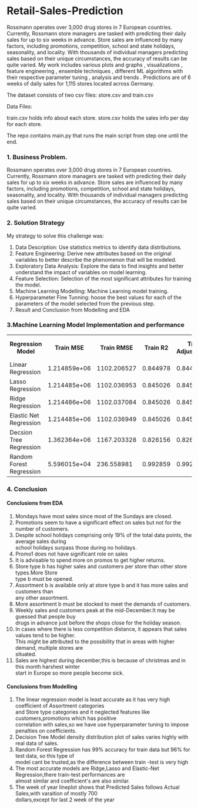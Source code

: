 	  
<h1>Retail-Sales-Prediction</h1>


<p>Rossmann operates over 3,000 drug stores in 7 European countries. Currently, Rossmann store managers are tasked with predicting their daily sales for up to six weeks in advance. Store sales are influenced by many factors, including promotions, competition, school and state holidays, seasonality, and locality. With thousands of individual managers predicting sales based on their unique circumstances, the accuracy of results can be quite varied. My work includes various plots and graphs , visualizations , feature engineering , ensemble techniques , different ML algorithms with their respective parameter tuning , analysis and trends . Predictions are of 6 weeks of daily sales for 1,115 stores located across Germany.
	
The dataset consists of two csv files: store.csv and train.csv

Data Files:

train.csv holds info about each store. store.csv holds the sales info per day for each store.

The repo contains main.py that runs the main script from step one until the end.</p>


<h3>1. Business Problem.</h3>
<p>Rossmann operates over 3,000 drug stores in 7 European countries. Currently, Rossmann store managers are tasked with predicting their daily sales for up to six weeks in advance. Store sales are influenced by many factors, including promotions, competition, school and state holidays, seasonality, and locality. With thousands of individual managers predicting sales based on their unique circumstances, the accuracy of results can be quite varied.</p>

<h3>2. Solution Strategy</h3>
<p>My strategy to solve this challenge was:</p>
<ol type= 1>
<li>Data Description: Use statistics metrics to identify data distributions.</li>

<li>Feature Engineering: Derive new attributes based on the original variables to better describe the phenomenon that will be modeled.</li>

<li>Exploratory Data Analysis: Explore the data to find insights and better understand the impact of variables on model learning.</li>

<li>Feature Selection: Selection of the most significant attributes for training the model.</li>

<li>Machine Learning Modelling: Machine Learning model training.</li>

<li>Hyperparameter Fine Tunning: hoose the best values for each of the parameters of the model selected from the previous step.</li>

<li>Result and Conclusion from Modelling and EDA</li>
</ol>

 <h3>3.Machine Learning Model Implementation and performance</h3>
<table >
	<tr >	
		<th>Regression Model</th>
		<th>Train MSE</th>
		<th>Train RMSE</th>
		<th>Train R2</th>
		<th>Train Adjusted_R2</th>
		<th>Test MSE</th>
		<th>Test RMSE</th>
		<th>Test R2</th>
		<th>Test Adjusted R2</th>
	</tr>
	<tr>								
		<td>Linear Regression</td>
		<td>1.214859e+06</td>
		<td>1102.206527</td>
		<td>0.844978</td>
		<td>0.844975</td>
		<td>1.217627e+06</td>
		<td>1103.461202</td>
		<td>0.844943</td>
		<td>0.844929</td>
	</tr>
        <tr>								
		<td>Lasso Regression</td>
		<td>1.214485e+06</td>
		<td>1102.036953</td>
		<td>0.845026</td>
		<td>0.845012</td>
		<td>1.217348e+06</td>
		<td>1103.334986</td>
		<td>0.844979</td>
		<td>0.844965</td>
	</tr>
	<tr>							
		<td>Ridge Regression</td>
		<td>1.214486e+06</td>
		<td>1102.037084</td>
		<td>0.845026</td>
		<td>0.845022</td>
		<td>1.217348e+06</td>
		<td>1103.335147</td>
		<td>0.844979</td>
		<td>0.844965</td>
	</tr>
	<tr>								
		<td>Elastic Net Regression</td>
		<td>1.214485e+06</td>
		<td>1102.036949</td>
		<td>0.845026</td>
		<td>0.845022</td>
		<td>1.217348e+06</td>
		<td>1103.334982</td>
		<td>0.844979</td>
		<td>0.844965</td>
	</tr>
	<tr>
		<td>Decsion Tree Regression</td>							
		<td>1.362364e+06</td>
		<td>1167.203328</td>
		<td>0.826156</td>
		<td>0.826152</td>
		<td>1.367349e+06</td>
		<td>1169.337164</td>
		<td>0.825877</td>
		<td>0.825861</td>
	</tr>
	<tr>							
		<td>Random Forest Regression</td>
		<td>5.596015e+04</td>
		<td>236.558981</td>
		<td>0.992859</td>
		<td>0.992859</td>
		<td>3.200686e+05</td>
		<td>565.746016</td>
		<td>0.959241</td>
		<td>0.959238</td>
	</tr>
</table>






<h3>4. Conclusion</h3>
<h4>Conclusions from EDA</h4>
<ol type = '1'>
<li>Mondays have most sales since most of the Sundays are closed.</li>
<li>Promotions seem to have a significant effect on sales but not for the number of customers.</li>
<li>Despite school holidays comprising only 19% of the total data points, the average sales during</br> school holidays surpass those during no holidays.</li>
<li>Promo1 does not have significant role on sales</li>
<li>It is advisable to spend more on promos to get higher returns.</li>
<li>Store type b has higher sales and customers per store than other store types.More Store </br>type b must be opened.</li>
<li>Assortment b is available only at store type b and it has more sales and customers than </br>any other assortment.</li> 
<li>More assortment b must be stocked to meet the demands of customers.</li>
<li>Weekly sales and customers peak at the mid-December.It may be guessed that people buy </br>drugs in advance just before the shops close for the holiday season.</li>
<li>In cases where there is less competition distance, it appears that sales values tend to be higher.</br> This might be attributed to the possibility that in areas with higher demand, multiple stores are</br> situated.</li>
<li>Sales are highest during december,this is because of christmas and in this month harshest winter</br> start in Europe so more people become sick. </li>
</ol>

<h4>Conclusions from Modelling</h4>
<ol type = '1'>
<li>The linear regression  model is least accurate as it has very high coefficient of Assortment categories </br>and Store type categories and it neglected features like customers,promotions which has positive</br> correlation with sales,so we have use hyperparameter tuning to impose penalties on coefficients.</li>
<li>Decision Tree Model  density distribution plot of sales varies highly with real data of sales.</li>
<li>Random Forest Regression has 99% accuracy for train data but 96% for test data, so this type of</br> model cant be trusted,as the difference between train
-test is very high</li>
<li>The most accurate models are Ridge,Lasso and Elastic-Net Regression,there train-test performances are</br> almost similar and coefficient's are also similar.</li>
<li>The week of year lineplot shows that Predicted Sales follows  Actual Sales,with varaition of mostly 700 </br>dollars,except for last 2 week of the year</li>
</ol>

